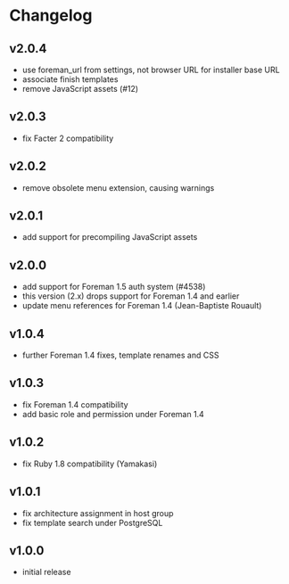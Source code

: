 # Changelog

## v2.0.4
* use foreman_url from settings, not browser URL for installer base URL
* associate finish templates
* remove JavaScript assets (#12)

## v2.0.3
* fix Facter 2 compatibility

## v2.0.2
* remove obsolete menu extension, causing warnings

## v2.0.1
* add support for precompiling JavaScript assets

## v2.0.0
* add support for Foreman 1.5 auth system (#4538)
* this version (2.x) drops support for Foreman 1.4 and earlier
* update menu references for Foreman 1.4 (Jean-Baptiste Rouault)

## v1.0.4
* further Foreman 1.4 fixes, template renames and CSS

## v1.0.3
* fix Foreman 1.4 compatibility
* add basic role and permission under Foreman 1.4

## v1.0.2
* fix Ruby 1.8 compatibility (Yamakasi)

## v1.0.1
* fix architecture assignment in host group
* fix template search under PostgreSQL

## v1.0.0
* initial release
